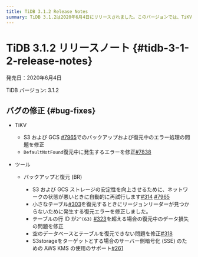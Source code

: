 ```yaml
---
title: TiDB 3.1.2 Release Notes
summary: TiDB 3.1.2は2020年6月4日にリリースされました。このバージョンでは、TiKVとツールにいくつかのバグが修正されています。TiKVでは、S3およびGCSでのバックアップおよび復元中のエラー処理の問題が修正され、またDefaultNotFound復元中に発生するエラーも修正されました。ツールでは、バックアップと復元 (BR)に関する改善があり、S3およびGCSストレージの安定性が向上し、さらにいくつかの復元エラーが修正されました。
---
```


# TiDB 3.1.2 リリースノート {#tidb-3-1-2-release-notes}

発売日：2020年6月4日

TiDB バージョン: 3.1.2

## バグの修正 {#bug-fixes}

-   TiKV

    -   S3 および GCS [#7965](https://github.com/tikv/tikv/pull/7965)でのバックアップおよび復元中のエラー処理の問題を修正
    -   `DefaultNotFound`復元中に発生するエラーを修正[#7838](https://github.com/tikv/tikv/pull/7938)

-   ツール

    -   バックアップと復元 (BR)

        -   S3 および GCS ストレージの安定性を向上させるために、ネットワークの状態が悪いときに自動的に再試行します[#314](https://github.com/pingcap/br/pull/314) [#7965](https://github.com/tikv/tikv/pull/7965)
        -   小さなテーブル[#303](https://github.com/pingcap/br/pull/303)を復元するときにリージョンリーダーが見つからないために発生する復元エラーを修正しました。
        -   テーブルの行 ID が`2^(63)` [#323](https://github.com/pingcap/br/pull/323)を超える場合の復元中のデータ損失の問題を修正
        -   空のデータベースとテーブルを復元できない問題を修正[#318](https://github.com/pingcap/br/pull/318)
        -   S3storageをターゲットとする場合のサーバー側暗号化 (SSE) のための AWS KMS の使用のサポート[#261](https://github.com/pingcap/br/pull/261)
